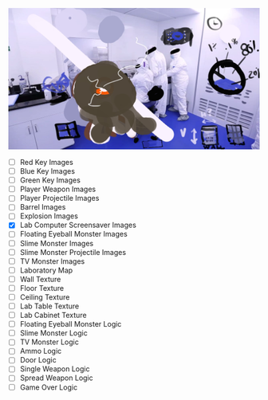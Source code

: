 ![styleguide](kidslab_style_guide.jpg)

- [ ] Red Key Images
- [ ] Blue Key Images
- [ ] Green Key Images
- [ ] Player Weapon Images
- [ ] Player Projectile Images
- [ ] Barrel Images
- [ ] Explosion Images
- [x] Lab Computer Screensaver Images
- [ ] Floating Eyeball Monster Images
- [ ] Slime Monster Images
- [ ] Slime Monster Projectile Images
- [ ] TV Monster Images
- [ ] Laboratory Map
- [ ] Wall Texture
- [ ] Floor Texture
- [ ] Ceiling Texture
- [ ] Lab Table Texture
- [ ] Lab Cabinet Texture
- [ ] Floating Eyeball Monster Logic
- [ ] Slime Monster Logic
- [ ] TV Monster Logic
- [ ] Ammo Logic
- [ ] Door Logic
- [ ] Single Weapon Logic
- [ ] Spread Weapon Logic
- [ ] Game Over Logic
